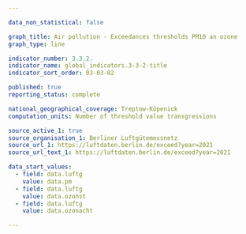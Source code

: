 ```yaml
---

data_non_statistical: false

graph_title: Air pollution - Exceedances thresholds PM10 an ozone
graph_type: line

indicator_number: 3.3.2.
indicator_name: global_indicators.3-3-2-title
indicator_sort_order: 03-03-02

published: true
reporting_status: complete

national_geographical_coverage: Treptow-Köpenick
computation_units: Number of threshold value transgressions

source_active_1: true
source_organisation_1: Berliner Luftgütemessnetz
source_url_1: https://luftdaten.berlin.de/exceed?year=2021
source_url_text_1: https://luftdaten.berlin.de/exceed?year=2021

data_start_values:
  - field: data.luftg
    value: data.pm
  - field: data.luftg
    value: data.ozonst
  - field: data.luftg
    value: data.ozonacht

---
```


